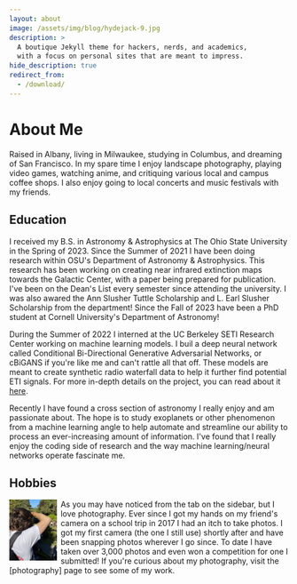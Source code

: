 ```yaml
---
layout: about
image: /assets/img/blog/hydejack-9.jpg
description: >
  A boutique Jekyll theme for hackers, nerds, and academics,
  with a focus on personal sites that are meant to impress.
hide_description: true
redirect_from:
  - /download/
---
```


# About Me

<!--author-->

Raised in Albany, living in Milwaukee, studying in Columbus, and dreaming of San Francisco.
In my spare time I enjoy landscape photography, playing video games, watching anime, and critiquing various local and campus coffee shops.
I also enjoy going to local concerts and music festivals with my friends.

## Education
I received my B.S. in Astronomy & Astrophysics at The Ohio State University in the Spring of 2023.
Since the Summer of 2021 I have been doing research within OSU's Department of Astronomy & Astrophysics.
This research has been working on creating near infrared extinction maps towards the Galactic Center, with a paper being prepared for publication.
I've been on the Dean's List every semester since attending the university.
I was also awared the Ann Slusher Tuttle Scholarship and L. Earl Slusher Scholarship from the department!
Since the Fall of 2023 have been a PhD student at Cornell University's Department of Astronomy!

During the Summer of 2022 I interned at the UC Berkeley SETI Research Center working on machine learning models.
I buil a deep neural network called Conditional Bi-Directional Generative Adversarial Networks, or cBiGANS if you're like me and can't rattle all that off.
These models are meant to create synthetic radio waterfall data to help it further find potential ETI signals.
For more in-depth details on the project, you can read about it [here](/projects/seti-ml/).

Recently I have found a cross section of astronomy I really enjoy and am passionate about.
The hope is to study exoplanets or other phenomenon from a machine learning angle to help automate and streamline our ability to process an ever-increasing amount of information.
I've found that I really enjoy the coding side of research and the way machine learning/neural networks operate fascinate me.

## Hobbies

<img style="float: left; padding-right: 7px;" src="/assets/img/aiden_camera.jpeg" width = "17%" height="auto"/>
As you may have noticed from the tab on the sidebar, but I love photography.
Ever since I got my hands on my friend's camera on a school trip in 2017 I had an itch to take photos.
I got my first camera (the one I still use) shortly after and have been snapping photos wherever I go since.
To date I have taken over 3,000 photos and even won a competition for one I submitted!
If you're curious about my photography, visit the [photography] page to see some of my work.

[photography]: /photography/photography.md